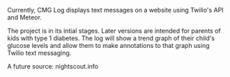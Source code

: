 Currently, CMG Log displays text messages on a website using Twilio's API and Meteor.

The project is in its intial stages. Later versions are intended for parents of kids with type 1 diabetes. The log will show a trend graph of their child's glucose levels and allow them to make annotations to that graph using Twilio text messaging.

A future source: nightscout.info